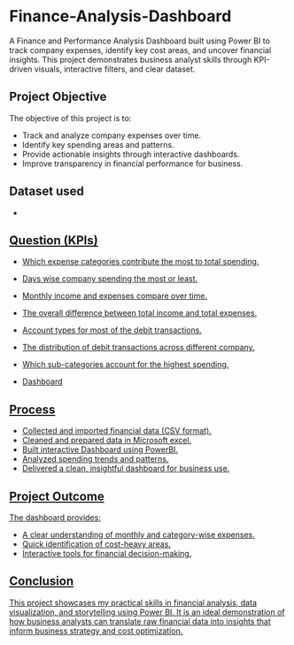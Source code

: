 # Finance-Analysis-Dashboard
A Finance and Performance Analysis Dashboard built using Power BI to track company expenses, identify key cost areas, and uncover financial insights. This project demonstrates business analyst skills through KPI-driven visuals, interactive filters, and clear dataset. 

## Project Objective
The objective of this project is to:
- Track and analyze company expenses over time.
- Identify key spending areas and patterns.
- Provide actionable insights through interactive dashboards.
- Improve transparency in financial performance for business.

## Dataset used
- <a href="https://github.com/Anish7000/Finance-Analysis-Dashboard/blob/main/Finance_Expenses.csv">

## Question (KPIs)
- Which expense categories contribute the most to total spending.
- Days wise company spending the most or least.
- Monthly income and expenses compare over time.
- The overall difference between total income and total expenses.
- Account types for most of the debit transactions.
- The distribution of debit transactions across different company.
- Which sub-categories account for the highest spending. 

- Dashboard <a href="https://github.com/Anish7000/Finance-Analysis-Dashboard/blob/main/Finance%20Screenshot.png">

## Process
- Collected and imported financial data (CSV format).
- Cleaned and prepared data in Microsoft excel.
- Built interactive Dashboard using PowerBI.
- Analyzed spending trends and patterns.
- Delivered a clean, insightful dashboard for business use.

  
## Project Outcome
The dashboard provides:
- A clear understanding of monthly and category-wise expenses.
- Quick identification of cost-heavy areas.
- Interactive tools for financial decision-making.

## Conclusion

This project showcases my practical skills in financial analysis, data visualization, and storytelling using Power BI. It is an ideal demonstration of how business analysts can translate raw financial data into insights that inform business strategy and cost optimization.
